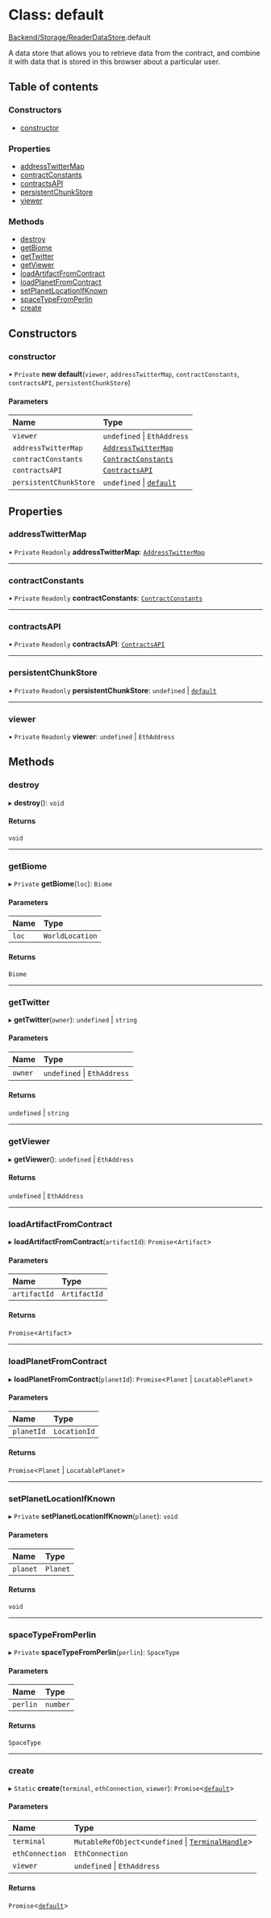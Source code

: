 # Class: default

[Backend/Storage/ReaderDataStore](../modules/Backend_Storage_ReaderDataStore.md).default

A data store that allows you to retrieve data from the contract,
and combine it with data that is stored in this browser about a
particular user.

## Table of contents

### Constructors

- [constructor](Backend_Storage_ReaderDataStore.default.md#constructor)

### Properties

- [addressTwitterMap](Backend_Storage_ReaderDataStore.default.md#addresstwittermap)
- [contractConstants](Backend_Storage_ReaderDataStore.default.md#contractconstants)
- [contractsAPI](Backend_Storage_ReaderDataStore.default.md#contractsapi)
- [persistentChunkStore](Backend_Storage_ReaderDataStore.default.md#persistentchunkstore)
- [viewer](Backend_Storage_ReaderDataStore.default.md#viewer)

### Methods

- [destroy](Backend_Storage_ReaderDataStore.default.md#destroy)
- [getBiome](Backend_Storage_ReaderDataStore.default.md#getbiome)
- [getTwitter](Backend_Storage_ReaderDataStore.default.md#gettwitter)
- [getViewer](Backend_Storage_ReaderDataStore.default.md#getviewer)
- [loadArtifactFromContract](Backend_Storage_ReaderDataStore.default.md#loadartifactfromcontract)
- [loadPlanetFromContract](Backend_Storage_ReaderDataStore.default.md#loadplanetfromcontract)
- [setPlanetLocationIfKnown](Backend_Storage_ReaderDataStore.default.md#setplanetlocationifknown)
- [spaceTypeFromPerlin](Backend_Storage_ReaderDataStore.default.md#spacetypefromperlin)
- [create](Backend_Storage_ReaderDataStore.default.md#create)

## Constructors

### constructor

• `Private` **new default**(`viewer`, `addressTwitterMap`, `contractConstants`, `contractsAPI`, `persistentChunkStore`)

#### Parameters

| Name                   | Type                                                                                              |
| :--------------------- | :------------------------------------------------------------------------------------------------ |
| `viewer`               | `undefined` \| `EthAddress`                                                                       |
| `addressTwitterMap`    | [`AddressTwitterMap`](../modules/types_darkforest_api_UtilityServerAPITypes.md#addresstwittermap) |
| `contractConstants`    | [`ContractConstants`](../interfaces/types_darkforest_api_ContractsAPITypes.ContractConstants.md)  |
| `contractsAPI`         | [`ContractsAPI`](Backend_GameLogic_ContractsAPI.ContractsAPI.md)                                  |
| `persistentChunkStore` | `undefined` \| [`default`](Backend_Storage_PersistentChunkStore.default.md)                       |

## Properties

### addressTwitterMap

• `Private` `Readonly` **addressTwitterMap**: [`AddressTwitterMap`](../modules/types_darkforest_api_UtilityServerAPITypes.md#addresstwittermap)

---

### contractConstants

• `Private` `Readonly` **contractConstants**: [`ContractConstants`](../interfaces/types_darkforest_api_ContractsAPITypes.ContractConstants.md)

---

### contractsAPI

• `Private` `Readonly` **contractsAPI**: [`ContractsAPI`](Backend_GameLogic_ContractsAPI.ContractsAPI.md)

---

### persistentChunkStore

• `Private` `Readonly` **persistentChunkStore**: `undefined` \| [`default`](Backend_Storage_PersistentChunkStore.default.md)

---

### viewer

• `Private` `Readonly` **viewer**: `undefined` \| `EthAddress`

## Methods

### destroy

▸ **destroy**(): `void`

#### Returns

`void`

---

### getBiome

▸ `Private` **getBiome**(`loc`): `Biome`

#### Parameters

| Name  | Type            |
| :---- | :-------------- |
| `loc` | `WorldLocation` |

#### Returns

`Biome`

---

### getTwitter

▸ **getTwitter**(`owner`): `undefined` \| `string`

#### Parameters

| Name    | Type                        |
| :------ | :-------------------------- |
| `owner` | `undefined` \| `EthAddress` |

#### Returns

`undefined` \| `string`

---

### getViewer

▸ **getViewer**(): `undefined` \| `EthAddress`

#### Returns

`undefined` \| `EthAddress`

---

### loadArtifactFromContract

▸ **loadArtifactFromContract**(`artifactId`): `Promise`<`Artifact`\>

#### Parameters

| Name         | Type         |
| :----------- | :----------- |
| `artifactId` | `ArtifactId` |

#### Returns

`Promise`<`Artifact`\>

---

### loadPlanetFromContract

▸ **loadPlanetFromContract**(`planetId`): `Promise`<`Planet` \| `LocatablePlanet`\>

#### Parameters

| Name       | Type         |
| :--------- | :----------- |
| `planetId` | `LocationId` |

#### Returns

`Promise`<`Planet` \| `LocatablePlanet`\>

---

### setPlanetLocationIfKnown

▸ `Private` **setPlanetLocationIfKnown**(`planet`): `void`

#### Parameters

| Name     | Type     |
| :------- | :------- |
| `planet` | `Planet` |

#### Returns

`void`

---

### spaceTypeFromPerlin

▸ `Private` **spaceTypeFromPerlin**(`perlin`): `SpaceType`

#### Parameters

| Name     | Type     |
| :------- | :------- |
| `perlin` | `number` |

#### Returns

`SpaceType`

---

### create

▸ `Static` **create**(`terminal`, `ethConnection`, `viewer`): `Promise`<[`default`](Backend_Storage_ReaderDataStore.default.md)\>

#### Parameters

| Name            | Type                                                                                                            |
| :-------------- | :-------------------------------------------------------------------------------------------------------------- |
| `terminal`      | `MutableRefObject`<`undefined` \| [`TerminalHandle`](../interfaces/Frontend_Views_Terminal.TerminalHandle.md)\> |
| `ethConnection` | `EthConnection`                                                                                                 |
| `viewer`        | `undefined` \| `EthAddress`                                                                                     |

#### Returns

`Promise`<[`default`](Backend_Storage_ReaderDataStore.default.md)\>
